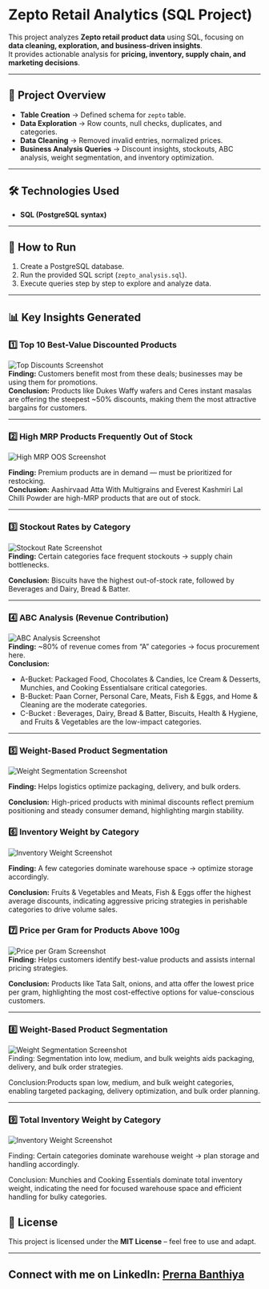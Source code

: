 # Zepto Retail Analytics (SQL Project)

This project analyzes **Zepto retail product data** using SQL, focusing on **data cleaning, exploration, and business-driven insights**.  
It provides actionable analysis for **pricing, inventory, supply chain, and marketing decisions**.  

---

## 📌 Project Overview
- **Table Creation** → Defined schema for `zepto` table.  
- **Data Exploration** → Row counts, null checks, duplicates, and categories.  
- **Data Cleaning** → Removed invalid entries, normalized prices.  
- **Business Analysis Queries** → Discount insights, stockouts, ABC analysis, weight segmentation, and inventory optimization.  

---

## 🛠️ Technologies Used
- **SQL (PostgreSQL syntax)**    

---

## 🚀 How to Run
1. Create a PostgreSQL database.  
2. Run the provided SQL script (`zepto_analysis.sql`).  
3. Execute queries step by step to explore and analyze data.  

---

## 📊 Key Insights Generated

### 1️⃣ Top 10 Best-Value Discounted Products  
 ![Top Discounts Screenshot](https://github.com/prernabanthiya/Zepto-analysis/blob/main/Screenshot%202025-08-27%20122612.png)  
**Finding:** Customers benefit most from these deals; businesses may be using them for promotions.  
**Conclusion:** Products like Dukes Waffy wafers and Ceres instant masalas are offering the steepest ~50% discounts, making them the most attractive bargains for customers.

---

### 2️⃣ High MRP Products Frequently Out of Stock  

![High MRP OOS Screenshot](https://github.com/prernabanthiya/Zepto-analysis/blob/main/Screenshot%202025-08-27%20123127.png)  

**Finding:** Premium products are in demand — must be prioritized for restocking.  
**Conclusion:** Aashirvaad Atta With Multigrains and Everest Kashmiri Lal Chilli Powder are high-MRP products that are out of stock.

---

### 3️⃣ Stockout Rates by Category  
 ![Stockout Rate Screenshot](https://github.com/prernabanthiya/Zepto-analysis/blob/main/Screenshot%202025-08-27%20123518.png)  
**Finding:** Certain categories face frequent stockouts → supply chain bottlenecks.

**Conclusion:** Biscuits have the highest out-of-stock rate, followed by Beverages and Dairy, Bread & Batter. 

---

### 4️⃣ ABC Analysis (Revenue Contribution)  
 ![ABC Analysis Screenshot](https://github.com/prernabanthiya/Zepto-analysis/blob/main/Screenshot%202025-08-27%20123550.png)  
**Finding:** ~80% of revenue comes from “A” categories → focus procurement here.  
**Conclusion:** 
- A-Bucket: Packaged Food, Chocolates & Candies, Ice Cream & Desserts, Munchies, and Cooking Essentialsare critical categories.
- B-Bucket: Paan Corner, Personal Care, Meats, Fish & Eggs, and Home & Cleaning are the moderate categories.
- C-Bucket : Beverages, Dairy, Bread & Batter, Biscuits, Health & Hygiene, and Fruits & Vegetables are the low-impact categories.
---

### 5️⃣ Weight-Based Product Segmentation
![Weight Segmentation Screenshot]( https://github.com/prernabanthiya/Zepto-analysis/blob/main/Screenshot%202025-08-27%20123615.png)

**Finding:** Helps logistics optimize packaging, delivery, and bulk orders.

**Conclusion:** High-priced products with minimal discounts reflect premium positioning and steady consumer demand, highlighting margin stability.

### 6️⃣ Inventory Weight by Category  
![Inventory Weight Screenshot](https://github.com/prernabanthiya/Zepto-analysis/blob/main/Screenshot%202025-08-27%20125955.png)

**Finding:** A few categories dominate warehouse space → optimize storage accordingly.

**Conclusion:** Fruits & Vegetables and Meats, Fish & Eggs offer the highest average discounts, indicating aggressive pricing strategies in perishable categories to drive volume sales.

### 7️⃣ Price per Gram for Products Above 100g
![Price per Gram Screenshot](https://github.com/prernabanthiya/Zepto-analysis/blob/main/Screenshot%202025-08-27%20130036.png)  
**Finding:** Helps customers identify best-value products and assists internal pricing strategies.

**Conclusion:** Products like Tata Salt, onions, and atta offer the lowest price per gram, highlighting the most cost-effective options for value-conscious customers.

---

### 8️⃣ Weight-Based Product Segmentation
![Weight Segmentation Screenshot](https://github.com/prernabanthiya/Zepto-analysis/blob/main/Screenshot%202025-08-27%20130100.png)  
Finding: Segmentation into low, medium, and bulk weights aids packaging, delivery, and bulk order strategies.

Conclusion:Products span low, medium, and bulk weight categories, enabling targeted packaging, delivery optimization, and bulk order planning.

---

### 9️⃣ Total Inventory Weight by Category
![Inventory Weight Screenshot](https://github.com/prernabanthiya/Zepto-analysis/blob/main/Screenshot%202025-08-27%20130122.png
) 

Finding: Certain categories dominate warehouse weight → plan storage and handling accordingly.

Conclusion: Munchies and Cooking Essentials dominate total inventory weight, indicating the need for focused warehouse space and efficient handling for bulky categories.



## 📜 License
This project is licensed under the **MIT License** – feel free to use and adapt.  

---
## Connect with me on LinkedIn: [Prerna Banthiya](https://www.linkedin.com/in/prernabanthiya)
